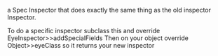 a Spec Inspector that does exactly the same thing as the old inspector Inspector.To do a specific inspector subclass this and override EyeInspector>>addSpecialFieldsThen on your object overrideObject>>eyeClassso it returns your new inspector